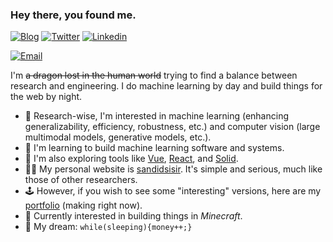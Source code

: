### Hey there, you found me.

[![Blog](https://img.shields.io/badge/Blog-F0773A?style=flat-square&logo=firefox-browser&logoColor=white)](https://sandidsisir.github.io)
[![Twitter](https://img.shields.io/badge/Twitter-0F141A?style=flat-square&logo=x&logoColor=white)]()
[![Linkedin](https://img.shields.io/badge/LinkedIn-0B65C2?style=flat-square&logo=linkedin&logoColor=white)](https://www.linkedin.com/in/sandid-sisir-9aa50b302/)

[![Email](https://img.shields.io/badge/Email-EA4335?style=flat-square&logo=gmail&logoColor=white)](mailto:sandidfoot5@gmail.com)

I'm ~~a dragon lost in the human world~~ trying to find a balance between research and engineering. I do machine learning by day and build things for the web by night.

- 🔭 Research-wise, I'm interested in machine learning (enhancing generalizability, efficiency, robustness, etc.) and computer vision (large multimodal models, generative models, etc.).
- 🚀 I'm learning to build machine learning software and systems.
- 🧐 I'm also exploring tools like [Vue](https://vuejs.org/), [React](https://react.dev/), and [Solid](https://www.solidjs.com/).
- 👩‍💻 My personal website is [sandidsisir](https://sandidsisir.github.io). It's simple and serious, much like those of other researchers.
- 🕹️ However, if you wish to see some "interesting" versions, here are my [portfolio](https://sandidsisir.github.io) (making right now).
- 👾 Currently interested in building things in *Minecraft*.
- 🌭 My dream: `while(sleeping){money++;}`

